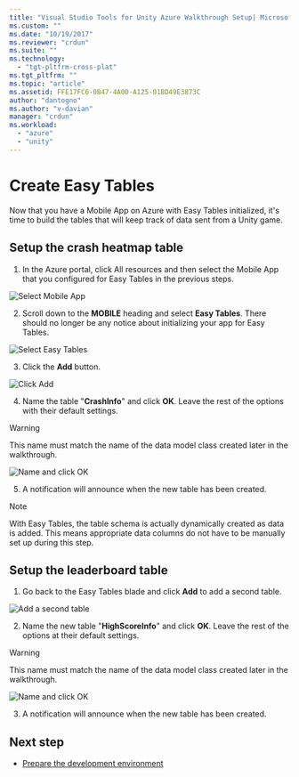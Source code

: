 ```yaml
---
title: "Visual Studio Tools for Unity Azure Walkthrough Setup| Microsoft Docs"
ms.custom: ""
ms.date: "10/19/2017"
ms.reviewer: "crdun"
ms.suite: ""
ms.technology: 
  - "tgt-pltfrm-cross-plat"
ms.tgt_pltfrm: ""
ms.topic: "article"
ms.assetid: FFE17FC6-0B47-4A00-A125-01BD49E3873C
author: "dantogno"
ms.author: "v-davian"
manager: "crdun"
ms.workload: 
  - "azure"
  - "unity"
---
```


# Create Easy Tables

Now that you have a Mobile App on Azure with Easy Tables initialized, it's time to build the tables that will keep track of data sent from a Unity game.

## Setup the crash heatmap table

1. In the Azure portal, click All resources and then select the Mobile App that you configured for Easy Tables in the previous steps.

  ![Select Mobile App](media/vstu_azure-setup-table-schema-image1.png)

2. Scroll down to the **MOBILE** heading and select **Easy Tables**. There should no longer be any notice about initializing your app for Easy Tables.  

  ![Select Easy Tables](media/vstu_azure-setup-table-schema-image2.png)

3. Click the **Add** button.

  ![Click Add](media/vstu_azure-setup-table-schema-image3.png)

4. Name the table "**CrashInfo**" and click **OK**. Leave the rest of the options with their default settings.

  > [!WARNING]
  > This name must match the name of the data model class created later in the walkthrough.

  ![Name and click OK](media/vstu_azure-setup-table-schema-image4.png)

5. A notification will announce when the new table has been created.

> [!NOTE]
> With Easy Tables, the table schema is actually dynamically created as data is added. This means appropriate data columns do not have to be manually set up during this step.

## Setup the leaderboard table

1. Go back to the Easy Tables blade and click **Add** to add a second table.

  ![Add a second table](media/vstu_azure-setup-table-schema-image10.png)

2. Name the new table "**HighScoreInfo**" and click **OK**. Leave the rest of the options at their default settings.

  > [!WARNING]
  > This name must match the name of the data model class created later in the walkthrough.

  ![Name and click OK](media/vstu_azure-setup-table-schema-image11.png)

3. A notification will announce when the new table has been created.


## Next step

* [Prepare the development environment](visual-studio-tools-for-unity-azure-prepare.md)
